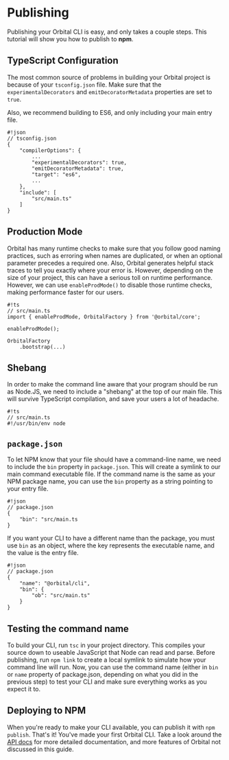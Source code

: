 # Publishing

Publishing your Orbital CLI is easy, and only takes a couple steps. This tutorial will show you how to publish to **npm**.

## TypeScript Configuration

The most common source of problems in building your Orbital project is because of your `tsconfig.json` file. Make sure that the `experimentalDecorators` and `emitDecoratorMetadata` properties are set to `true`. 

Also, we recommend building to ES6, and only including your main entry file.

    #!json
    // tsconfig.json
    {
        "compilerOptions": {
            ...
            "experimentalDecorators": true,
            "emitDecoratorMetadata": true,
            "target": "es6",
            ...
        },
        "include": [
            "src/main.ts"
        ]
    }

## Production Mode

Orbital has many runtime checks to make sure that you follow good naming practices, such as erroring when names are duplicated, or when an optional parameter precedes a required one. Also, Orbital generates helpful stack traces to tell you exactly where your error is. However, depending on the size of your project, this can have a serious toll on runtime performance. However, we can use `enableProdMode()` to disable those runtime checks, making performance faster for our users.

    #!ts
    // src/main.ts
    import { enableProdMode, OrbitalFactory } from '@orbital/core';

    enableProdMode();

    OrbitalFactory  
        .bootstrap(...) 

## Shebang

In order to make the command line aware that your program should be run as Node.JS, we need to include a "shebang" at the top of our main file. This will survive TypeScript compilation, and save your users a lot of headache.

    #!ts
    // src/main.ts
    #!/usr/bin/env node

## `package.json`

To let NPM know that your file should have a command-line name, we need to include the `bin` property in `package.json`. This will create a symlink to our main command executable file. If the command name is the same as your NPM package name, you can use the `bin` property as a string pointing to your entry file.

    #!json
    // package.json
    {
        "bin": "src/main.ts
    }

If you want your CLI to have a different name than the package, you must use `bin` as an object, where the key represents the executable name, and the value is the entry file.

    #!json
    // package.json
    {
        "name": "@orbital/cli",
        "bin": {
            "ob": "src/main.ts"
        }
    }

## Testing the command name

To build your CLI, run `tsc` in your project directory. This compiles your source down to useable JavaScript that Node can read and parse. Before publishing, run `npm link` to create a local symlink to simulate how your command line will run. Now, you can use the command name (either in `bin` or `name` property of package.json, depending on what you did in the previous step) to test your CLI and make sure everything works as you expect it to.

## Deploying to NPM

When you're ready to make your CLI available, you can publish it with `npm publish`. That's it! You've made your first Orbital CLI. Take a look around the [API docs](../../api) for more detailed documentation, and more features of Orbital not discussed in this guide.